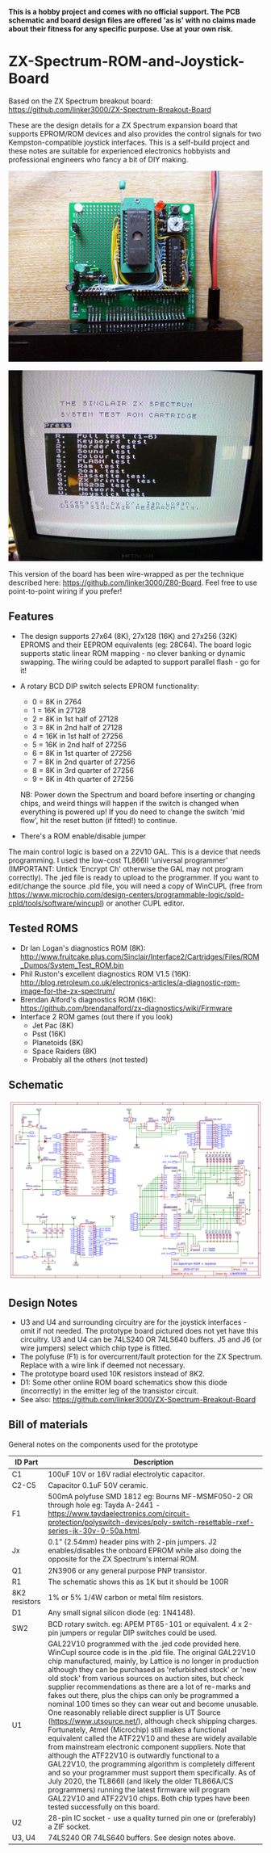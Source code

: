 **This is a hobby project and comes with no official support. The PCB schematic and board design files are offered 'as is' with no claims made about their fitness for any specific purpose. Use at your own risk.**

# ZX-Spectrum-ROM-and-Joystick-Board

Based on the ZX Spectrum breakout board: https://github.com/linker3000/ZX-Spectrum-Breakout-Board

These are the design details for a ZX Spectrum expansion board that supports EPROM/ROM devices and also provides the control signals for two Kempston-compatible joystick interfaces. This is a self-build project and these notes are suitable for experienced electronics hobbyists and professional engineers who fancy a bit of DIY making.

![Image](proto1.JPG)

![Image](proto2.JPG)

This version of the board has been wire-wrapped as per the technique described here: https://github.com/linker3000/Z80-Board. Feel free to use point-to-point wiring if you prefer!

## Features

* The design supports 27x64 (8K), 27x128 (16K) and 27x256 (32K) EPROMS and their EEPROM equivalents (eg: 28C64). The board logic supports static linear ROM mapping - no clever banking or dynamic swapping. The wiring could be adapted to support parallel flash - go for it!

* A rotary BCD DIP switch selects EPROM functionality:

  * 0 = 8K in 2764                                                    
  * 1 = 16K in 27128                                                  
  * 2 = 8K in 1st half of 27128                                       
  * 3 = 8K in 2nd half of 27128                                       
  * 4 = 16K in 1st half of 27256                                               
  * 5 = 16K in 2nd half of 27256                                               
  * 6 = 8K in 1st quarter of 27256                                            
  * 7 = 8K in 2nd quarter of 27256                                            
  * 8 = 8K in 3rd quarter of 27256                                            
  * 9 = 8K in 4th quarter of 27256   
  
  NB: Power down the Spectrum and board before inserting or changing chips, and weird things will happen if the switch is changed when everything is powered up! If you do need to change the switch 'mid flow', hit the reset button (if fitted!) to continue.
  
* There's a ROM enable/disable jumper

The main control logic is based on a 22V10 GAL. This is a device that needs programming. I used the low-cost TL866II 'universal programmer' (IMPORTANT: Untick 'Encrypt Ch' otherwise the GAL may not program correctly). The .jed file is ready to upload to the programmer. If you want to edit/change the source .pld file, you will need a copy of WinCUPL (free from https://www.microchip.com/design-centers/programmable-logic/spld-cpld/tools/software/wincupl) or another CUPL editor.

## Tested ROMS

* Dr Ian Logan's diagnostics ROM (8K): http://www.fruitcake.plus.com/Sinclair/Interface2/Cartridges/Files/ROM_Dumps/System_Test_ROM.bin
* Phil Ruston's excellent diagnostics ROM V1.5 (16K): http://blog.retroleum.co.uk/electronics-articles/a-diagnostic-rom-image-for-the-zx-spectrum/
* Brendan Alford's diagnostics ROM (16K): https://github.com/brendanalford/zx-diagnostics/wiki/Firmware
* Interface 2 ROM games (out there if you look)
  * Jet Pac (8K)
  * Psst (16K)
  * Planetoids (8K)
  * Space Raiders (8K)
  * Probably all the others (not tested)

## Schematic

![Image](schematic.png)

 ## Design Notes
 
 * U3 and U4 and surrounding circuitry are for the joystick interfaces - omit if not needed. The prototype board pictured does not yet have this circuitry. U3 and U4 can be 74LS240 OR 74LS640 buffers. J5 and J6 (or wire jumpers) select which chip type is fitted.
 * The polyfuse (F1) is for overcurrent/fault protection for the ZX Spectrum. Replace with a wire link if deemed not necessary.
 * The prototype board used 10K resistors instead of 8K2.
 * D1: Some other online ROM board schematics show this diode (incorrectly) in the emitter leg of the transistor circuit.
 * See also: https://github.com/linker3000/ZX-Spectrum-Breakout-Board                                 
 
## Bill of materials
 
General notes on the components used for the prototype 

ID	Part | Description 
----------|----------
C1|100uF 10V or 16V radial electrolytic capacitor. 
C2-C5|Capacitor 0.1uF 50V ceramic.
F1|500mA polyfuse SMD 1812 eg: Bourns MF-MSMF050-2 OR through hole eg: Tayda A-2441 - https://www.taydaelectronics.com/circuit-protection/polyswitch-devices/poly-switch-resettable-rxef-series-jk-30v-0-50a.html. 
Jx|0.1” (2.54mm) header pins with 2-pin jumpers. J2 enables/disables the onboard EPROM while also doing the opposite for the ZX Spectrum's internal ROM. 
Q1|2N3906 or any general purpose PNP transistor.
R1|The schematic shows this as 1K but it should be 100R
8K2 resistors|1% or 5% 1/4W carbon or metal film resistors. 
D1|Any small signal silicon diode (eg: 1N4148). 
SW2|BCD rotary switch. eg: APEM PT65-101 or equivalent. 4 x 2-pin jumpers or regular DIP switches could be used.
U1|GAL22V10 programmed with the .jed code provided here. WinCupl source code is in the .pld file. The original GAL22V10 chip manufactured, mainly, by Lattice is no longer in production although they can be purchased as 'refurbished stock' or 'new old stock' from various sources on auction sites, but check supplier recommendations as there are a lot of re-marks and fakes out there, plus the chips can only be programmed a nominal 100 times so they can wear out and become unusable. One reasonably reliable direct supplier is UT Source (https://www.utsource.net/), although check shipping charges.  Fortunately, Atmel (Microchip) still makes a functional equivalent called the ATF22V10 and these are widely available from mainstream electronic component suppliers. Note that although the ATF22V10 is outwardly functional to a GAL22V10, the programming algorithm is completely different and so your programmer must support them specifically. As of July 2020, the TL866II (and likely the older TL866A/CS programmers) running the latest firmware will program GAL22V10 and ATF22V10 chips. Both chip types have been tested successfully on this board.
U2|28-pin IC socket - use a quality turned pin one or (preferably) a ZIF socket.
U3, U4|74LS240 OR 74LS640 buffers. See design notes above.
